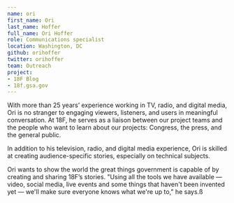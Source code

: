 ```yaml
---
name: ori
first_name: Ori
last_name: Hoffer
full_name: Ori Hoffer
role: Communications specialist
location: Washington, DC
github: orihoffer
twitter: orihoffer
team: Outreach
project:
- 18F Blog
- 18f.gsa.gov
---
```


With more than 25 years’ experience working in TV, radio, and digital media, Ori is no stranger to engaging viewers, listeners, and users in meaningful conversation. At 18F, he serves as a liaison between our project teams and the people who want to learn about our projects: Congress, the press, and the general public.

In addition to his television, radio, and digital media experience, Ori is skilled at creating audience-specific stories, especially on technical subjects.

Ori wants to show the world the great things government is capable of by creating and sharing 18F’s stories. "Using all the tools we have available — video, social media, live events and some things that haven't been invented yet — we'll make sure everyone knows what we're up to," he says.ß
